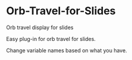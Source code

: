 # Orb-Travel-for-Slides
Orb travel display for slides

Easy plug-in for orb travel for slides.

Change variable names based on what you have.
